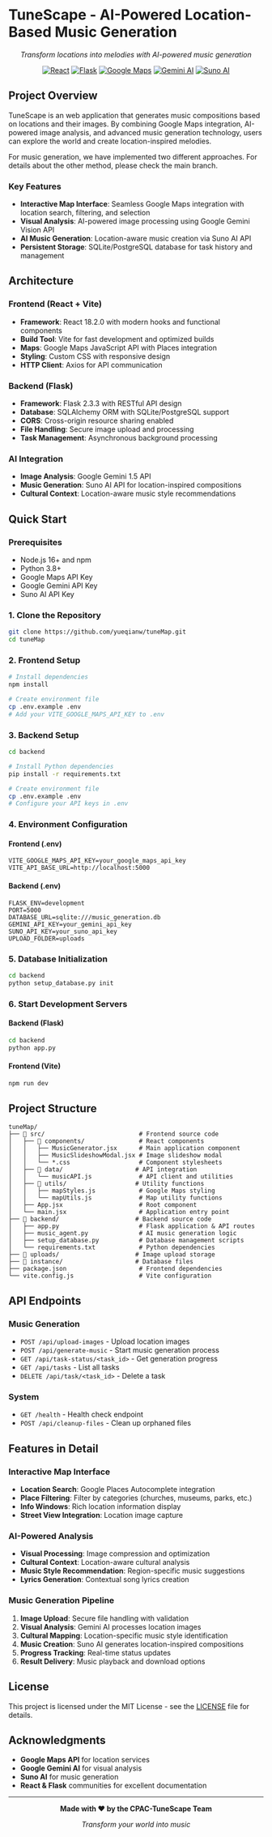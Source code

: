 # TuneScape - AI-Powered Location-Based Music Generation

<div align="center">

*Transform locations into melodies with AI-powered music generation*

[![React](https://img.shields.io/badge/React-18.2.0-61DAFB?style=flat-square&logo=react)](https://reactjs.org/)
[![Flask](https://img.shields.io/badge/Flask-2.3.3-000000?style=flat-square&logo=flask)](https://flask.palletsprojects.com/)
[![Google Maps](https://img.shields.io/badge/Google%20Maps-API-4285F4?style=flat-square&logo=google-maps)](https://developers.google.com/maps)
[![Gemini AI](https://img.shields.io/badge/Gemini%20AI-Vision-4285F4?style=flat-square&logo=google)](https://ai.google.dev/)
[![Suno AI](https://img.shields.io/badge/Suno%20AI-Music%20Generation-FF6B6B?style=flat-square)](https://suno.ai/)

</div>

## Project Overview

TuneScape is an web application that generates music compositions based on locations and their images. By combining Google Maps integration, AI-powered image analysis, and advanced music generation technology, users can explore the world and create location-inspired melodies.

For music generation, we have implemented two different approaches. For details about the other method, please check the main branch.

###  Key Features

- **Interactive Map Interface**: Seamless Google Maps integration with location search, filtering, and selection
- **Visual Analysis**: AI-powered image processing using Google Gemini Vision API
- **AI Music Generation**: Location-aware music creation via Suno AI API
- **Persistent Storage**: SQLite/PostgreSQL database for task history and management

## Architecture

### Frontend (React + Vite)
- **Framework**: React 18.2.0 with modern hooks and functional components
- **Build Tool**: Vite for fast development and optimized builds
- **Maps**: Google Maps JavaScript API with Places integration
- **Styling**: Custom CSS with responsive design
- **HTTP Client**: Axios for API communication

### Backend (Flask)
- **Framework**: Flask 2.3.3 with RESTful API design
- **Database**: SQLAlchemy ORM with SQLite/PostgreSQL support
- **CORS**: Cross-origin resource sharing enabled
- **File Handling**: Secure image upload and processing
- **Task Management**: Asynchronous background processing

### AI Integration
- **Image Analysis**: Google Gemini 1.5 API
- **Music Generation**: Suno AI API for location-inspired compositions
- **Cultural Context**: Location-aware music style recommendations



## Quick Start

### Prerequisites
- Node.js 16+ and npm
- Python 3.8+
- Google Maps API Key
- Google Gemini API Key
- Suno AI API Key

### 1. Clone the Repository
```bash
git clone https://github.com/yueqianw/tuneMap.git
cd tuneMap
```

### 2. Frontend Setup
```bash
# Install dependencies
npm install

# Create environment file
cp .env.example .env
# Add your VITE_GOOGLE_MAPS_API_KEY to .env
```

### 3. Backend Setup
```bash
cd backend

# Install Python dependencies
pip install -r requirements.txt

# Create environment file
cp .env.example .env
# Configure your API keys in .env
```

### 4. Environment Configuration

#### Frontend (.env)
```env
VITE_GOOGLE_MAPS_API_KEY=your_google_maps_api_key
VITE_API_BASE_URL=http://localhost:5000
```

#### Backend (.env)
```env
FLASK_ENV=development
PORT=5000
DATABASE_URL=sqlite:///music_generation.db
GEMINI_API_KEY=your_gemini_api_key
SUNO_API_KEY=your_suno_api_key
UPLOAD_FOLDER=uploads
```

### 5. Database Initialization
```bash
cd backend
python setup_database.py init
```

### 6. Start Development Servers

#### Backend (Flask)
```bash
cd backend
python app.py
```

#### Frontend (Vite)
```bash
npm run dev
```


## Project Structure

```
tuneMap/
├── 📁 src/                          # Frontend source code
│   ├── 📁 components/               # React components
│   │   ├── MusicGenerator.jsx      # Main application component
│   │   ├── MusicSlideshowModal.jsx # Image slideshow modal
│   │   └── *.css                   # Component stylesheets
│   ├── 📁 data/                    # API integration
│   │   └── musicAPI.js             # API client and utilities
│   ├── 📁 utils/                   # Utility functions
│   │   ├── mapStyles.js            # Google Maps styling
│   │   └── mapUtils.js             # Map utility functions
│   ├── App.jsx                     # Root component
│   └── main.jsx                    # Application entry point
├── 📁 backend/                     # Backend source code
│   ├── app.py                      # Flask application & API routes
│   ├── music_agent.py              # AI music generation logic
│   ├── setup_database.py           # Database management scripts
│   └── requirements.txt            # Python dependencies
├── 📁 uploads/                     # Image upload storage
├── 📁 instance/                    # Database files
├── package.json                    # Frontend dependencies
└── vite.config.js                  # Vite configuration
```

## API Endpoints

### Music Generation
- `POST /api/upload-images` - Upload location images
- `POST /api/generate-music` - Start music generation process
- `GET /api/task-status/<task_id>` - Get generation progress
- `GET /api/tasks` - List all tasks
- `DELETE /api/task/<task_id>` - Delete a task

### System
- `GET /health` - Health check endpoint
- `POST /api/cleanup-files` - Clean up orphaned files

## Features in Detail

### Interactive Map Interface
- **Location Search**: Google Places Autocomplete integration
- **Place Filtering**: Filter by categories (churches, museums, parks, etc.)
- **Info Windows**: Rich location information display
- **Street View Integration**: Location image capture

### AI-Powered Analysis
- **Visual Processing**: Image compression and optimization
- **Cultural Context**: Location-aware cultural analysis
- **Music Style Recommendation**: Region-specific music suggestions
- **Lyrics Generation**: Contextual song lyrics creation

### Music Generation Pipeline
1. **Image Upload**: Secure file handling with validation
2. **Visual Analysis**: Gemini AI processes location images
3. **Cultural Mapping**: Location-specific music style identification
4. **Music Creation**: Suno AI generates location-inspired compositions
5. **Progress Tracking**: Real-time status updates
6. **Result Delivery**: Music playback and download options


##  License

This project is licensed under the MIT License - see the [LICENSE](LICENSE) file for details.

##  Acknowledgments

- **Google Maps API** for location services
- **Google Gemini AI** for visual analysis
- **Suno AI** for music generation
- **React & Flask** communities for excellent documentation



---

<div align="center">

**Made with ❤️ by the CPAC-TuneScape Team**

*Transform your world into music*

</div>

